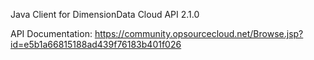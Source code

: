 Java Client for DimensionData Cloud API 2.1.0

API Documentation: https://community.opsourcecloud.net/Browse.jsp?id=e5b1a66815188ad439f76183b401f026

